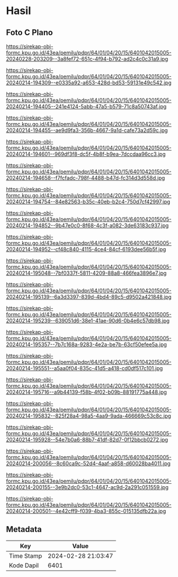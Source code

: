 # Hasil

## Foto C Plano

https://sirekap-obj-formc.kpu.go.id/43ea/pemilu/pdpr/64/01/04/20/15/6401042015005-20240228-203209--3a8fef72-651c-4f94-b792-ad2c4c0c31a9.jpg

https://sirekap-obj-formc.kpu.go.id/43ea/pemilu/pdpr/64/01/04/20/15/6401042015005-20240214-194309--e0335a92-a653-428d-bd53-59131e49c542.jpg

https://sirekap-obj-formc.kpu.go.id/43ea/pemilu/pdpr/64/01/04/20/15/6401042015005-20240214-194405--241e4124-5abb-47a5-b579-71c8a50743af.jpg

https://sirekap-obj-formc.kpu.go.id/43ea/pemilu/pdpr/64/01/04/20/15/6401042015005-20240214-194455--ae9d9fa3-356b-4667-9a1d-cafe73a2d59c.jpg

https://sirekap-obj-formc.kpu.go.id/43ea/pemilu/pdpr/64/01/04/20/15/6401042015005-20240214-194601--969df3f8-dc5f-4b8f-b9ea-7dccdaa96cc3.jpg

https://sirekap-obj-formc.kpu.go.id/43ea/pemilu/pdpr/64/01/04/20/15/6401042015005-20240214-194658--f7fcfadc-798f-4488-b47d-fc314d3d558d.jpg

https://sirekap-obj-formc.kpu.go.id/43ea/pemilu/pdpr/64/01/04/20/15/6401042015005-20240214-194754--84e82563-b35c-40eb-b2c4-750d7cf42997.jpg

https://sirekap-obj-formc.kpu.go.id/43ea/pemilu/pdpr/64/01/04/20/15/6401042015005-20240214-194852--9b47e0c0-8f68-4c3f-a082-3de63183c937.jpg

https://sirekap-obj-formc.kpu.go.id/43ea/pemilu/pdpr/64/01/04/20/15/6401042015005-20240214-194952--cf48c840-4115-4ce4-84cf-6193dee56b5f.jpg

https://sirekap-obj-formc.kpu.go.id/43ea/pemilu/pdpr/64/01/04/20/15/6401042015005-20240214-195048--7bf0337f-5811-4209-88a8-466fea3896e7.jpg

https://sirekap-obj-formc.kpu.go.id/43ea/pemilu/pdpr/64/01/04/20/15/6401042015005-20240214-195139--6a3d3397-839d-4bd4-89c5-d9502a421848.jpg

https://sirekap-obj-formc.kpu.go.id/43ea/pemilu/pdpr/64/01/04/20/15/6401042015005-20240214-195239--639051d6-38e1-41ae-90d6-0b4e6c57db98.jpg

https://sirekap-obj-formc.kpu.go.id/43ea/pemilu/pdpr/64/01/04/20/15/6401042015005-20240214-195357--7b7c168a-9283-4e2a-be7b-63cf50efee5a.jpg

https://sirekap-obj-formc.kpu.go.id/43ea/pemilu/pdpr/64/01/04/20/15/6401042015005-20240214-195551--a5aa0f04-835c-41d5-a418-cd0df517c101.jpg

https://sirekap-obj-formc.kpu.go.id/43ea/pemilu/pdpr/64/01/04/20/15/6401042015005-20240214-195716--a9b44139-f58b-4f02-b09b-88191775a448.jpg

https://sirekap-obj-formc.kpu.go.id/43ea/pemilu/pdpr/64/01/04/20/15/6401042015005-20240214-195832--825f28a4-98a5-4aa9-9ada-466669c53c8c.jpg

https://sirekap-obj-formc.kpu.go.id/43ea/pemilu/pdpr/64/01/04/20/15/6401042015005-20240214-195928--54e7b0a6-88b7-41df-82d7-0f12bbcb0272.jpg

https://sirekap-obj-formc.kpu.go.id/43ea/pemilu/pdpr/64/01/04/20/15/6401042015005-20240214-200056--8c60ca9c-52d4-4aaf-a858-d60028ba4011.jpg

https://sirekap-obj-formc.kpu.go.id/43ea/pemilu/pdpr/64/01/04/20/15/6401042015005-20240214-200155--3e9b2dc0-53c1-4647-ac9d-2a291c051559.jpg

https://sirekap-obj-formc.kpu.go.id/43ea/pemilu/pdpr/64/01/04/20/15/6401042015005-20240214-200501--4e42cff9-f039-4ba3-855c-015135dfb22a.jpg


## Metadata

| Key        | Value               |
| ---------- | ------------------- |
| Time Stamp | 2024-02-28 21:03:47 |
| Kode Dapil | 6401                |




